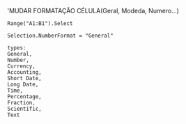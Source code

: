 'MUDAR FORMATAÇÃO CÉLULA(Geral, Modeda, Numero...)

    Range("A1:B1").Select

    Selection.NumberFormat = "General"

    types:
    General, 
    Number, 
    Currency, 
    Accounting, 
    Short Date, 
    Long Date, 
    Time, 
    Percentage, 
    Fraction, 
    Scientific, 
    Text
